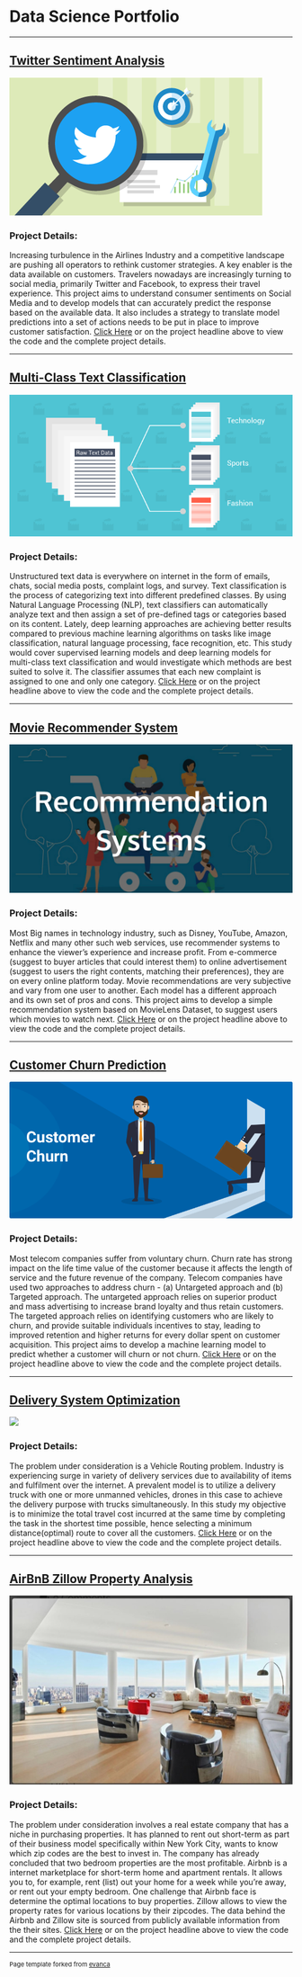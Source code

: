 # Data Science Portfolio


---


## [Twitter Sentiment Analysis](https://github.com/Priyakr14/Twitter-Sentiment-Analysis-for-Airlines.git)

<img src="https://github.com/Priyakr14/Twitter-Sentiment-Analysis-for-Airlines/blob/master/TSA.png?raw=true"/>

### Project Details: 
Increasing turbulence in the Airlines Industry and a competitive landscape are pushing all operators to rethink customer strategies. A key enabler is the data available on customers. Travelers nowadays are increasingly turning to social media, primarily Twitter and Facebook, to express their travel experience. This project aims to understand consumer sentiments on Social Media and to develop models that can accurately predict the response based on the available data. It also includes a strategy to translate model predictions into a set of actions needs to be put in place to improve customer satisfaction. [Click Here](https://github.com/Priyakr14/Twitter-Sentiment-Analysis-for-Airlines.git) or on the project headline above to view the code and the complete project details.

---


## [Multi-Class Text Classification](https://github.com/Priyakr14/Multi-Class-Text-Classification.git)

<img src="https://github.com/Priyakr14/Multi-Class-Text-Classification/blob/main/text_classification.png?raw=true"/>

### Project Details: 
Unstructured text data is everywhere on internet in the form of emails, chats, social media posts, complaint logs, and survey. Text classification is the process of categorizing text into different predefined classes. By using Natural Language Processing (NLP), text classifiers can automatically analyze text and then assign a set of pre-defined tags or categories based on its content. Lately, deep learning approaches are achieving better results compared to previous machine learning algorithms on tasks like image classification, natural language processing, face recognition, etc. This study would cover supervised learning models and deep learning models for multi-class text classification and would investigate which methods are best suited to solve it. The classifier assumes that each new complaint is assigned to one and only one category. [Click Here](https://github.com/Priyakr14/Multi-Class-Text-Classification.git) or on the project headline above to view the code and the complete project details.

---


## [Movie Recommender System](https://github.com/Priyakr14/Movie-Recommender-System.git)

<img src="https://github.com/Priyakr14/Movie-Recommender-System/blob/master/Recommendation-systems.jpg?raw=true"/>

### Project Details: 
Most Big names in technology industry, such as Disney, YouTube, Amazon, Netflix and many other such web services, use recommender systems to enhance the viewer’s experience and increase profit. From e-commerce (suggest to buyer articles that could interest them) to online advertisement (suggest to users the right contents, matching their preferences), they are on every online platform today. Movie recommendations are very subjective and vary from one user to another. Each model has a different approach and its own set of pros and cons. This project aims to develop a simple recommendation system based on MovieLens Dataset, to suggest users which movies to watch next. [Click Here](https://github.com/Priyakr14/Movie-Recommender-System.git) or on the project headline above to view the code and the complete project details.

---


## [Customer Churn Prediction](https://github.com/Priyakr14/Customer-Churn-Prediction.git)

<img src="https://github.com/Priyakr14/Customer-Churn-Prediction/blob/master/customer%20churn.png?raw=true"/>

### Project Details: 
Most telecom companies suffer from voluntary churn. Churn rate has strong impact on the life time value of the customer because it affects the length of service and the future revenue of the company. Telecom companies have used two approaches to address churn - (a) Untargeted approach and (b) Targeted approach. The untargeted approach relies on superior product and mass advertising to increase brand loyalty and thus retain customers. The targeted approach relies on identifying customers who are likely to churn, and  provide suitable individuals incentives to stay, leading to improved retention and higher returns for every dollar spent on customer acquisition. This project aims to develop a machine learning model to predict whether a customer will churn or not churn. [Click Here](https://github.com/Priyakr14/Customer-Churn-Prediction.git) or on the project headline above to view the code and the complete project details.

---


## [Delivery System Optimization](https://github.com/Priyakr14/Optimization-of-Truck-Drone-Delivery-System.git)

<img src="https://github.com/Priyakr14/Optimization-of-Truck-Drone-Delivery-System/blob/master/Workhorse-Drone-Delivery-Truck-System%20(1).jpg?raw=true"/>

### Project Details: 
The problem under consideration is a Vehicle Routing problem. Industry is experiencing surge in variety of delivery services due to availability of items and fulfilment over the internet. A prevalent model is to utilize a delivery truck with one or more unmanned vehicles, drones in this case to achieve the delivery purpose with trucks simultaneously. In this study my objective is to minimize the total travel cost incurred at the same time by completing the task in the shortest time possible, hence selecting a minimum distance(optimal) route to cover all the customers. [Click Here](https://github.com/Priyakr14/Optimization-of-Truck-Drone-Delivery-System.git) or on the project headline above to view the code and the complete project details.

---


## [AirBnB Zillow Property Analysis](https://github.com/Priyakr14/AirBnB-Zillow-Data-Analysis.git)

<img src="https://github.com/Priyakr14/AirBnB-Zillow-Data-Analysis/blob/main/airbnb-1.jpg?raw=true"/>

### Project Details: 
The problem under consideration involves a real estate company that has a niche in purchasing properties. It has planned to rent out short-term as part of their business model specifically within New York City, wants to know which zip codes are the best to invest in. The company has already concluded that two bedroom properties are the most profitable. Airbnb is a internet marketplace for short-term home and apartment rentals. It allows you to, for example, rent (list) out your home for a week while you’re away, or rent out your empty bedroom. One challenge that Airbnb face is determine the optimal locations to buy properties. Zillow allows to view the property rates for various locations by their zipcodes. The data behind the Airbnb and Zillow site is sourced from publicly available information from the their sites. [Click Here](https://github.com/Priyakr14/AirBnB-Zillow-Data-Analysis.git) or on the project headline above to view the code and the complete project details.









---

<p style="font-size:11px">Page template forked from <a href="https://github.com/evanca/quick-portfolio">evanca</a></p>
